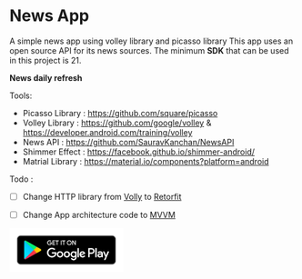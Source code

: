 # News App

A simple news app using volley library and picasso library 
This app uses an open source API for its news sources. 
The minimum **SDK** that can be used in this project is 21.

**News daily refresh**


Tools:

- Picasso Library : https://github.com/square/picasso
- Volley Library : https://github.com/google/volley & https://developer.android.com/training/volley
- News API : https://github.com/SauravKanchan/NewsAPI
- Shimmer Effect : https://facebook.github.io/shimmer-android/ 
- Matrial Library : https://material.io/components?platform=android

Todo :

- [ ] Change HTTP library from [Volly](https://developer.android.com/training/volley) to [Retorfit](https://square.github.io/retrofit/)
- [ ] Change App architecture code to [MVVM](https://en.wikipedia.org/wiki/Model%E2%80%93view%E2%80%93viewmodel)


<div>
  <a href="https://github.com/Mehranalam/NewsApp/raw/main/apk/debug/app-debug.apk">
  <img src="https://raw.githubusercontent.com/Mehranalam/NewsApp/main/tmp/google-play-badge.png" width="200" height"300"/>
    </a>
  </div>
